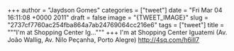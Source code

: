 
+++
author = "Jaydson Gomes"
categories = ["tweet"]
date = "Fri Mar 04 16:11:08 +0000 2011"
draft = false
image = "{TWEET_IMAGE}"
slug = "2737cf7760ac254fba864a7ab24769064cc216e6"
tags = ["tweet"]
title = """I'm at Shopping Center Ig..."""
+++
I'm at Shopping Center Iguatemi (Av. João Wallig, Av. Nilo Peçanha, Porto Alegre) http://4sq.com/h6ill7
